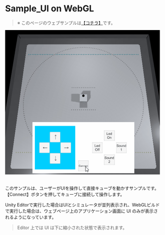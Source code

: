 # Sample_UI on WebGL

> ※ このページのウェブサンプルは[【コチラ】](https://morikatron.github.io/t4u/sample/webgl/ui)です。

<div align="center">
<img src="/docs/res/samples/web_ui.gif">
</div>

<br>

このサンプルは、ユーザーがUIを操作して直接キューブを動かすサンプルです。<br>
【Connect】ボタンを押してキューブに接続して操作します。

Unity Editorで実行した場合はUIとシミュレータが並列表示され、WebGLビルドで実行した場合は、ウェブページ上のアプリケーション画面に UI のみが表示されるようになっています。

> Editor 上では UI は下に縮小された状態で表示されます。